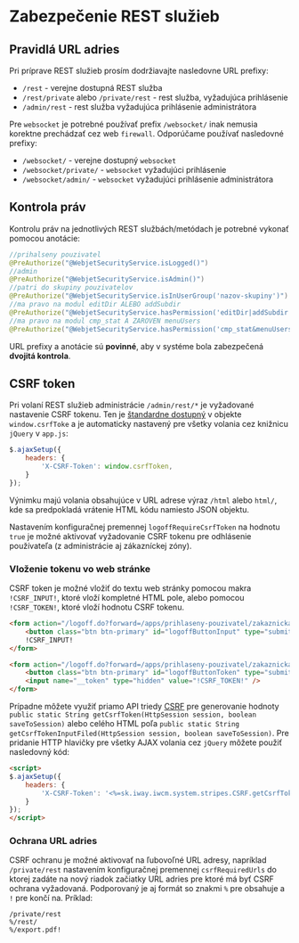 # Zabezpečenie REST služieb

## Pravidlá URL adries

Pri príprave REST služieb prosím dodržiavajte nasledovne URL prefixy:

- ```/rest``` - verejne dostupná REST služba
- ```/rest/private``` alebo ```/private/rest```  - rest služba, vyžadujúca prihlásenie
- ```/admin/rest``` - rest služba vyžadujúca prihlásenie administrátora

Pre ```websocket``` je potrebné používať prefix ```/websocket/``` inak nemusia korektne prechádzať cez web ```firewall```. Odporúčame používať nasledovné prefixy:

- ```/websocket/``` - verejne dostupný ```websocket```
- ```/websocket/private/``` - ```websocket``` vyžadujúci prihlásenie
- ```/websocket/admin/``` - ```websocket``` vyžadujúci prihlásenie administrátora

## Kontrola práv

Kontrolu práv na jednotlivých REST službách/metódach je potrebné vykonať pomocou anotácie:

```java
//prihalseny pouzivatel
@PreAuthorize("@WebjetSecurityService.isLogged()")
//admin
@PreAuthorize("@WebjetSecurityService.isAdmin()")
//patri do skupiny pouzivatelov
@PreAuthorize("@WebjetSecurityService.isInUserGroup('nazov-skupiny')")
//ma pravo na modul editDir ALEBO addSubdir
@PreAuthorize("@WebjetSecurityService.hasPermission('editDir|addSubdir')")
//ma pravo na modul cmp_stat A ZAROVEN menuUsers
@PreAuthorize("@WebjetSecurityService.hasPermission('cmp_stat&menuUsers')")
```

URL prefixy a anotácie sú **povinné**, aby v systéme bola zabezpečená **dvojitá kontrola**.

## CSRF token

Pri volaní REST služieb administrácie ```/admin/rest/*``` je vyžadované nastavenie CSRF tokenu. Ten je [štandardne dostupný](../../developer/frameworks/thymeleaf.md#layoutservice) v objekte ```window.csrfToke``` a je automaticky nastavený pre všetky volania cez knižnicu ```jQuery``` v ```app.js```:

```JavaScript
$.ajaxSetup({
    headers: {
        'X-CSRF-Token': window.csrfToken,
    }
});
```

Výnimku majú volania obsahujúce v URL adrese výraz ```/html``` alebo ```html/```, kde sa predpokladá vrátenie HTML kódu namiesto JSON objektu.

Nastavením konfiguračnej premennej `logoffRequireCsrfToken` na hodnotu `true` je možné aktivovať vyžadovanie CSRF tokenu pre odhlásenie používateľa (z administrácie aj zákazníckej zóny).

### Vloženie tokenu vo web stránke

CSRF token je možné vložiť do textu web stránky pomocou makra `!CSRF_INPUT!`, ktoré vloží kompletné HTML pole, alebo pomocou `!CSRF_TOKEN!`, ktoré vloží hodnotu CSRF tokenu.

```html
<form action="/logoff.do?forward=/apps/prihlaseny-pouzivatel/zakaznicka-zona/csrf-logoff.html" method="post">
    <button class="btn btn-primary" id="logoffButtonInput" type="submit">Logoff</button>
    !CSRF_INPUT!
</form>

<form action="/logoff.do?forward=/apps/prihlaseny-pouzivatel/zakaznicka-zona/" method="post" name="userLogoffForm">
    <button class="btn btn-primary" id="logoffButtonToken" type="submit">Logoff</button>
    <input name="__token" type="hidden" value="!CSRF_TOKEN!" />
</form>
```

Prípadne môžete využiť priamo API triedy [CSRF](../../../../src/webjet8/java/sk/iway/iwcm/system/stripes/CSRF.java) pre generovanie hodnoty `public static String getCsrfToken(HttpSession session, boolean saveToSession)` alebo celého HTML poľa `public static String getCsrfTokenInputFiled(HttpSession session, boolean saveToSession)`. Pre pridanie HTTP hlavičky pre všetky AJAX volania cez `jQuery` môžete použiť nasledovný kód:

```html
<script>
$.ajaxSetup({
    headers: {
        'X-CSRF-Token': '<%=sk.iway.iwcm.system.stripes.CSRF.getCsrfToken(session, true)%>',
    }
});
</script>
```

### Ochrana URL adries

CSRF ochranu je možné aktivovať na ľubovoľné URL adresy, napríklad `/private/rest` nastavením konfiguračnej premennej `csrfRequiredUrls` do ktorej zadáte na nový riadok začiatky URL adries pre ktoré má byť CSRF ochrana vyžadovaná. Podporovaný je aj formát so znakmi `%` pre obsahuje a `!` pre končí na. Príklad:

```
/private/rest
%/rest/
%/export.pdf!
```
